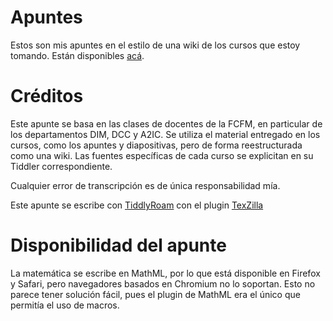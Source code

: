 # Apuntes

Estos son mis apuntes en el estilo de una wiki de los cursos que estoy tomando. Están disponibles [acá](https://johnny-godoy.github.io/). 

# Créditos
Este apunte se basa en las clases de docentes de la FCFM, en particular de los departamentos DIM, DCC y A2IC. Se utiliza el material entregado en los cursos, como los apuntes y diapositivas, pero de forma reestructurada como una wiki. Las fuentes específicas de cada curso se explicitan en su Tiddler correspondiente. 

Cualquier error de transcripción es de única responsabilidad mía. 

Este apunte se escribe con [TiddlyRoam](https://tiddlyroam.org/) con el plugin [TexZilla](http://tw5-texzilla.tiddlyspot.com/)

# Disponibilidad del apunte

La matemática se escribe en MathML, por lo que está disponible en Firefox y Safari, pero navegadores basados en Chromium no lo soportan. Esto no parece tener solución fácil, pues el plugin de MathML era el único que permitía el uso de macros. 
